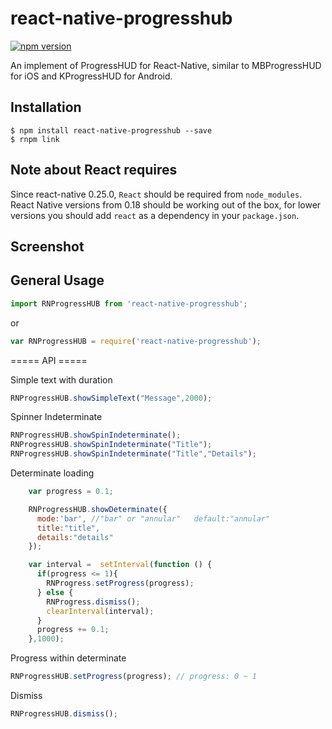 # react-native-progresshub 
[![npm version](https://img.shields.io/badge/npm-v3.8.6-red.svg)](https://www.npmjs.com/package/react-native-progresshub)

An implement of ProgressHUD for React-Native, similar to MBProgressHUD for iOS and KProgressHUD for Android.

## Installation

```
$ npm install react-native-progresshub --save
$ rnpm link
```



## Note about React requires

Since react-native 0.25.0, `React` should be required from `node_modules`.
React Native versions from 0.18 should be working out of the box, for lower
versions you should add `react` as a dependency in your `package.json`.


## Screenshot



## General Usage

```js
import RNProgressHUB from 'react-native-progresshub';
```
or

```js
var RNProgressHUB = require('react-native-progresshub');
```



===== API =====

Simple text with duration
```js
RNProgressHUB.showSimpleText("Message",2000);
```

Spinner Indeterminate
```js
RNProgressHUB.showSpinIndeterminate();
RNProgressHUB.showSpinIndeterminate("Title");
RNProgressHUB.showSpinIndeterminate("Title","Details");
```

Determinate loading
```js
    var progress = 0.1;

    RNProgressHUB.showDeterminate({
      mode:'bar', //"bar" or "annular"   default:"annular"
      title:"title", 
      details:"details"
    });

    var interval =  setInterval(function () {
      if(progress <= 1){
        RNProgress.setProgress(progress);
      } else {
        RNProgress.dismiss();
        clearInterval(interval);
      }
      progress += 0.1;
    },1000);
```

Progress within determinate
```js
RNProgressHUB.setProgress(progress); // progress: 0 ~ 1
```


Dismiss
```js
RNProgressHUB.dismiss();
```















